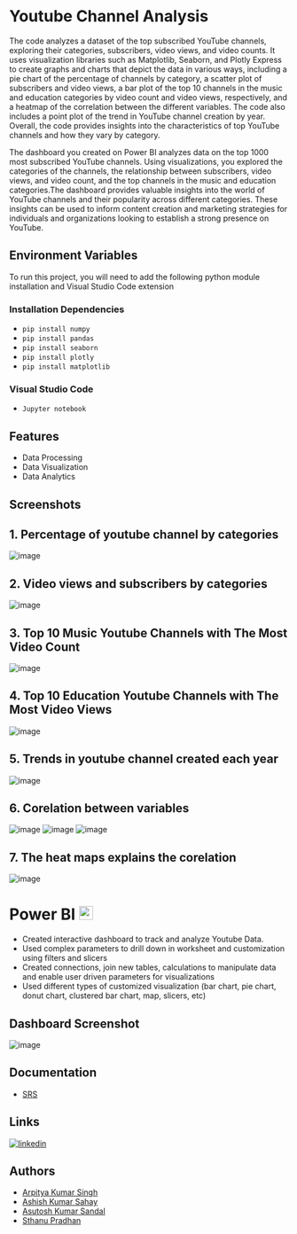 
# Youtube Channel Analysis

The code analyzes a dataset of the top subscribed YouTube channels, exploring their categories, subscribers, video views, and video counts. It uses visualization libraries such as Matplotlib, Seaborn, and Plotly Express to create graphs and charts that depict the data in various ways, including a pie chart of the percentage of channels by category, a scatter plot of subscribers and video views, a bar plot of the top 10 channels in the music and education categories by video count and video views, respectively, and a heatmap of the correlation between the different variables. The code also includes a point plot of the trend in YouTube channel creation by year. Overall, the code provides insights into the characteristics of top YouTube channels and how they vary by category.

The dashboard you created on Power BI analyzes data on the top 1000 most subscribed YouTube channels. Using visualizations, you explored the categories of the channels, the relationship between subscribers, video views, and video count, and the top channels in the music and education categories.The dashboard provides valuable insights into the world of YouTube channels and their popularity across different categories. These insights can be used to inform content creation and marketing strategies for individuals and organizations looking to establish a strong presence on YouTube.


## Environment Variables
To run this project, you will need to add the following python module installation and Visual Studio Code extension
### Installation Dependencies
- ```pip install numpy```
- ```pip install pandas```
- ```pip install seaborn ```
- ```pip install plotly```
- ```pip install matplotlib```

### Visual Studio Code

- ```Jupyter notebook```

## Features

- Data Processing
- Data Visualization
- Data Analytics

## Screenshots

## 1. Percentage of youtube channel by categories

![image](https://raw.githubusercontent.com/arpitya/Youtube-Channel-Analysis/main/ScreenShot/newplot.png)

## 2. Video views and subscribers by categories
![image](https://raw.githubusercontent.com/arpitya/Youtube-Channel-Analysis/main/ScreenShot/newplot2.png)
## 3. Top 10 Music Youtube Channels with The Most Video Count
![image](https://raw.githubusercontent.com/arpitya/Youtube-Channel-Analysis/main/ScreenShot/output3.png)
## 4. Top 10 Education Youtube Channels with The Most Video Views
![image](https://raw.githubusercontent.com/arpitya/Youtube-Channel-Analysis/main/ScreenShot/output4.png)
## 5. Trends in youtube channel created each year
![image](https://raw.githubusercontent.com/arpitya/Youtube-Channel-Analysis/main/ScreenShot/output5.png)
## 6. Corelation between variables
![image](https://raw.githubusercontent.com/arpitya/Youtube-Channel-Analysis/main/ScreenShot/output6.png)
![image](https://raw.githubusercontent.com/arpitya/Youtube-Channel-Analysis/main/ScreenShot/output7.png)
![image](https://raw.githubusercontent.com/arpitya/Youtube-Channel-Analysis/main/ScreenShot/output8.png)
## 7. The heat maps explains the corelation
![image](https://raw.githubusercontent.com/arpitya/Youtube-Channel-Analysis/main/ScreenShot/output9.png)

# Power BI <a href="PNG/Desktop.png"><img src="https://raw.githubusercontent.com/marclelijveld/Power-BI-Icons/main/PNG/Desktop.png" height="25"/></a>
- Created interactive dashboard to track and analyze Youtube Data.
- Used complex parameters to drill down in worksheet and customization using filters and slicers
- Created connections, join new tables, calculations to manipulate data and enable user driven parameters for visualizations
- Used different types of customized visualization (bar chart, pie chart, donut chart, clustered bar chart, map, slicers, etc)

## Dashboard Screenshot
![image](https://raw.githubusercontent.com/arpitya/Youtube-Channel-Analysis/main/ScreenShot/youtube%20analytics.jpeg)
## Documentation

* [SRS](SRS.pdf)

## Links
[![linkedin](https://img.shields.io/badge/linkedin-0A66C2?style=for-the-badge&logo=linkedin&logoColor=white)](https://www.linkedin.com/in/sthanu-pradhan-78500722b/)

## Authors

- [Arpitya Kumar Singh ](https://github.com/arpitya)
- [Ashish Kumar Sahay ](https://github.com/xznoz123)
- [Asutosh Kumar Sandal ](https://github.com/Asutoshsandal)
- [Sthanu Pradhan](https://github.com/sthanu24)


